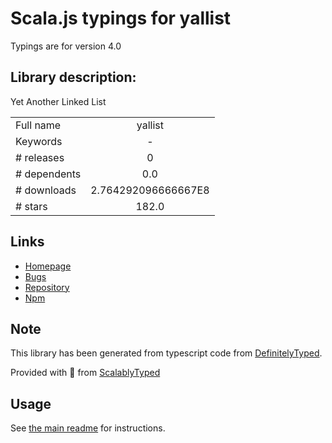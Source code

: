 
# Scala.js typings for yallist

Typings are for version 4.0

## Library description:
Yet Another Linked List

|                    |                 |
| ------------------ | :-------------: |
| Full name          | yallist |
| Keywords           | - |
| # releases         | 0 |
| # dependents       | 0.0 |
| # downloads        | 2.764292096666667E8 |
| # stars            | 182.0 |

## Links
- [Homepage](https://github.com/isaacs/yallist#readme)
- [Bugs](https://github.com/isaacs/yallist/issues)
- [Repository](https://github.com/isaacs/yallist)
- [Npm](https://www.npmjs.com/package/yallist)
    


## Note
This library has been generated from typescript code from [DefinitelyTyped](https://definitelytyped.org).

Provided with :purple_heart: from [ScalablyTyped](https://github.com/oyvindberg/ScalablyTyped)

## Usage
See [the main readme](../../readme.md) for instructions.


